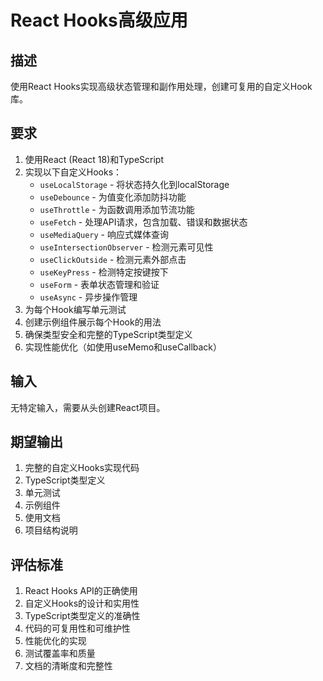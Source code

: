 # React Hooks高级应用

## 描述
使用React Hooks实现高级状态管理和副作用处理，创建可复用的自定义Hook库。

## 要求
1. 使用React (React 18)和TypeScript
2. 实现以下自定义Hooks：
   - `useLocalStorage` - 将状态持久化到localStorage
   - `useDebounce` - 为值变化添加防抖功能
   - `useThrottle` - 为函数调用添加节流功能
   - `useFetch` - 处理API请求，包含加载、错误和数据状态
   - `useMediaQuery` - 响应式媒体查询
   - `useIntersectionObserver` - 检测元素可见性
   - `useClickOutside` - 检测元素外部点击
   - `useKeyPress` - 检测特定按键按下
   - `useForm` - 表单状态管理和验证
   - `useAsync` - 异步操作管理
3. 为每个Hook编写单元测试
4. 创建示例组件展示每个Hook的用法
5. 确保类型安全和完整的TypeScript类型定义
6. 实现性能优化（如使用useMemo和useCallback）

## 输入
无特定输入，需要从头创建React项目。

## 期望输出
1. 完整的自定义Hooks实现代码
2. TypeScript类型定义
3. 单元测试
4. 示例组件
5. 使用文档
6. 项目结构说明

## 评估标准
1. React Hooks API的正确使用
2. 自定义Hooks的设计和实用性
3. TypeScript类型定义的准确性
4. 代码的可复用性和可维护性
5. 性能优化的实现
6. 测试覆盖率和质量
7. 文档的清晰度和完整性
